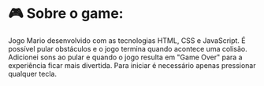 # 🎮 Sobre o game:

Jogo Mario desenvolvido com as tecnologias HTML, CSS e JavaScript. É possível pular obstáculos e o jogo termina quando acontece uma colisão. Adicionei sons 
ao pular e quando o jogo resulta em "Game Over" para a experiência ficar mais divertida. Para iniciar é necessário apenas pressionar qualquer tecla.


